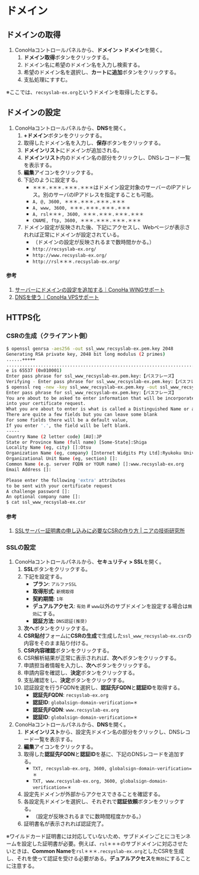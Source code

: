 # ドメイン

## ドメインの取得
1. ConoHaコントロールパネルから、**ドメイン > ドメイン**を開く。
   1. **ドメイン取得**ボタンをクリックする。
   2. ドメイン名に希望のドメイン名を入力し検索する。
   3. 希望のドメイン名を選択し、**カートに追加**ボタンをクリックする。
   4. 支払処理にすすむ。

※ここでは、`recsyslab-ex.org`というドメインを取得したとする。

## ドメインの設定
1. ConoHaコントロールパネルから、**DNS**を開く。
   1. **+ドメイン**ボタンをクリックする。
   2. 取得したドメイン名を入力し、**保存**ボタンをクリックする。
   3. **ドメインリスト**にドメインが追加される。
   4. **ドメインリスト**内のドメイン名の部分をクリックし、DNSレコード一覧を表示する。
   5. **編集**アイコンをクリックする。
   6. 下記のように設定する。
      - `＊＊＊.＊＊＊.＊＊＊.＊＊＊`はドメイン設定対象のサーバーのIPアドレス。別のサーバのIPアドレスを指定することも可能。
      - `A, @, 3600, ＊＊＊.＊＊＊.＊＊＊.＊＊＊`
      - `A, www, 3600, ＊＊＊.＊＊＊.＊＊＊.＊＊＊`
      - `A, rsl＊＊＊, 3600, ＊＊＊.＊＊＊.＊＊＊.＊＊＊`
      - `CNAME, ftp, 3600, ＊＊＊.＊＊＊.＊＊＊.＊＊＊`
   7. ドメイン設定が反映された後、下記にアクセスし、Webページが表示されれば正常にドメインが設定されている。
      - （ドメインの設定が反映されるまで数時間かかる。）
      - `http://recsyslab-ex.org/`
      - `http://www.recsyslab-ex.org/`
      - `http://rsl＊＊＊.recsyslab-ex.org/`

#### 参考
1. [サーバーにドメインの設定を追加する｜ConoHa WINGサポート](https://support.conoha.jp/w/adddomain/)
2. [DNSを使う｜ConoHa VPSサポート](https://support.conoha.jp/v/dns/)

## HTTPS化

### CSRの生成（クライアント側）
```bash
$ openssl genrsa -aes256 -out ssl_www_recsyslab-ex.pem.key 2048
Generating RSA private key, 2048 bit long modulus (2 primes)
......+++++
..........................................................................+++++
e is 65537 (0x010001)
Enter pass phrase for ssl_www_recsyslab-ex.pem.key:【パスフレーズ】
Verifying - Enter pass phrase for ssl_www_recsyslab-ex.pem.key:【パスフレーズ】
$ openssl req -new -key ssl_www_recsyslab-ex.pem.key -out ssl_www_recsyslab-ex.csr
Enter pass phrase for ssl_www_recsyslab-ex.pem.key:【パスフレーズ】
You are about to be asked to enter information that will be incorporated
into your certificate request.
What you are about to enter is what is called a Distinguished Name or a DN.
There are quite a few fields but you can leave some blank
For some fields there will be a default value,
If you enter '.', the field will be left blank.
-----
Country Name (2 letter code) [AU]:JP
State or Province Name (full name) [Some-State]:Shiga
Locality Name (eg, city) []:Otsu
Organization Name (eg, company) [Internet Widgits Pty Ltd]:Ryukoku University
Organizational Unit Name (eg, section) []:
Common Name (e.g. server FQDN or YOUR name) []:www.recsyslab-ex.org
Email Address []:

Please enter the following 'extra' attributes
to be sent with your certificate request
A challenge password []:
An optional company name []:
$ cat ssl_www_recsyslab-ex.csr
```

#### 参考
1. [SSLサーバー証明書の申し込みに必要なCSRの作り方 | ニアの技術研究所](https://chronoir.net/make-csr-for-ssl/)

### SSLの設定
1. ConoHaコントロールパネルから、**セキュリティ > SSL**を開く。
   1. **SSL**ボタンをクリックする。
   2. 下記を設定する。
      - **プラン**: `アルファSSL`
      - **取得形式**: `新規取得`
      - **契約期間**: `1年`
      - **デュアルアクセス**: `有効` # `www`以外のサブドメインを設定する場合は`無効`にする。
      - **認証方法**: `DNS認証(推奨)`
   3. **次へ**ボタンをクリックする。
   4. **CSR貼付**フォームに**CSRの生成**で生成した`ssl_www_recsyslab-ex.csr`の内容をそのまま貼り付ける。
   5. **CSR内容確認**ボタンをクリックする。
   6. CSR解析結果が正常に表示されれば、**次へ**ボタンをクリックする。
   7. 申請担当者情報を入力し、**次へ**ボタンをクリックする。
   8. 申請内容を確認し、**決定**ボタンをクリックする。
   9. 支払確認をし、**決定**ボタンをクリックする。
   10. 認証設定を行うFQDNを選択し、**認証先FQDN**と**認証ID**を取得する。
       - **認証先FQDN**: `recsyslab-ex.org`
       - **認証ID**: `globalsign-domain-verification=＊`
       - **認証先FQDN**: `www.recsyslab-ex.org`
       - **認証ID**: `globalsign-domain-verification=＊`
2. ConoHaコントロールパネルから、**DNS**を開く。
   1. **ドメインリスト**から、設定先ドメイン名の部分をクリックし、DNSレコード一覧を表示する。
   2. **編集**アイコンをクリックする。
   3. 取得した**認証先FQDN**と**認証ID**を基に、下記のDNSレコードを追加する。
       - `TXT, recsyslab-ex.org, 3600, globalsign-domain-verification=＊`
       - `TXT, www.recsyslab-ex.org, 3600, globalsign-domain-verification=＊`
   4. 設定先ドメインが外部からアクセスできることを確認する。
   5. 各設定先ドメインを選択し、それぞれで**認証依頼**ボタンをクリックする。
      - （設定が反映されるまでに数時間程度かかる。）
   6. 証明書名が表示されれば認証完了。

※ワイルドカード証明書には対応していないため、サブドメインごとにコモンネームを設定した証明書が必要。例えば、`rsl＊＊＊`のサブドメインに対応させたいときは、**Common Name**を`rsl＊＊＊.recsyslab-ex.org`としたCSRを生成し、それを使って認証を受ける必要がある。**デュアルアクセス**を`無効`にすることに注意する。
